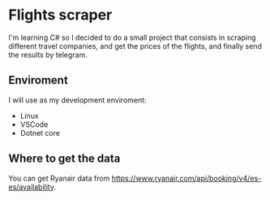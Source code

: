 # Flights scraper

I'm learning C# so I decided to do a small project that consists in scraping different travel companies, and get the prices of the flights, and finally send the results by telegram.

## Enviroment

I will use as my development enviroment:

- Linux
- VSCode
- Dotnet core

## Where to get the data

You can get Ryanair data from <https://www.ryanair.com/api/booking/v4/es-es/availability>.
